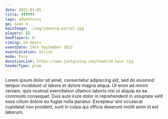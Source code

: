 ```yaml
---
date: 2022-01-05
title: ??????
tags: adventures
gm: Sean H
mainImage: ./img/yawning-portal.jpg
players: []
maxPlayers: 6
timing: 24 Hours
eventDate: 24th September 2022
eventLocation: Online
mode: Pure
donationLink: https://www.justgiving.com/team/24-hour-rpg
headerType: plum
---
```


Lorem ipsum dolor sit amet, consectetur adipiscing elit, sed do eiusmod tempor incididunt ut labore et dolore magna aliqua. Ut enim ad minim veniam, quis nostrud exercitation ullamco laboris nisi ut aliquip ex ea commodo consequat. Duis aute irure dolor in reprehenderit in voluptate velit esse cillum dolore eu fugiat nulla pariatur. Excepteur sint occaecat cupidatat non proident, sunt in culpa qui officia deserunt mollit anim id est laborum.
